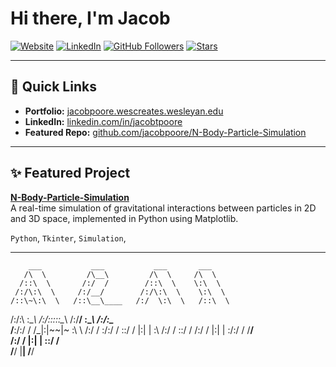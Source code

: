 # Hi there, I'm Jacob 

[![Website](https://img.shields.io/badge/Website-Visit-informational?style=flat&logo=google-chrome&color=2bbc8a)](https://jacobpoore.wescreates.wesleyan.edu/)
[![LinkedIn](https://img.shields.io/badge/LinkedIn-Connect-blue?style=flat&logo=linkedin)](https://linkedin.com/in/jacobtpoore)
[![GitHub Followers](https://img.shields.io/github/followers/jacobpoore?label=Follow&style=social)](https://github.com/jacobpoore)
[![Stars](https://img.shields.io/github/stars/jacobpoore?style=social)](https://github.com/jacobpoore/)

---

## 🔗 Quick Links

-  **Portfolio:** [jacobpoore.wescreates.wesleyan.edu](https://jacobpoore.wescreates.wesleyan.edu/)
-  **LinkedIn:** [linkedin.com/in/jacobtpoore](https://linkedin.com/in/jacobtpoore)
-  **Featured Repo:** [github.com/jacobpoore/N-Body-Particle-Simulation](https://github.com/jacobpoore/N-Body-Particle-Simulation)
---

## ✨ Featured Project

**[N-Body-Particle-Simulation](https://github.com/jacobpoore/N-Body-Particle-Simulation)**  
A real-time simulation of gravitational interactions between particles in 2D and 3D space, implemented in Python using Matplotlib.

`Python`, `Tkinter`, `Simulation`,

---

<!-- Optional ASCII or Banner -->
        ___           ___           ___       ___     
       /\  \         /\__\         /\  \     /\  \    
      /::\  \       /:/  /        /::\  \    \:\  \   
     /:/\:\  \     /:/__/        /:/\:\  \    \:\  \  
    /::\~\:\  \   /::\__\____   /:/  \:\  \   /::\  \ 
   /:/\:\ \:\__\ /:/\:::::\__\ /:/__/ \:\__\ /:/\:\__\
   \/__\:\/:/  / \/_|:|~~|~    \:\  \ /:/  / \:\/:/  /
        \::/  /     |:|  |      \:\  /:/  /   \::/  / 
        /:/  /      |:|  |       \:\/:/  /     \/__/  
       /:/  /       |:|  |        \::/  /             
       \/__/         \|__|         \/__/              
